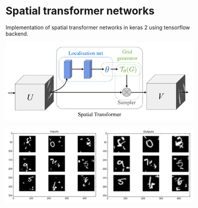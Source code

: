 # Spatial transformer networks
Implementation of spatial transformer networks in keras 2 using tensorflow backend.

![alt tag](images/transformation.png)

![alt tag](images/results.jpg)
